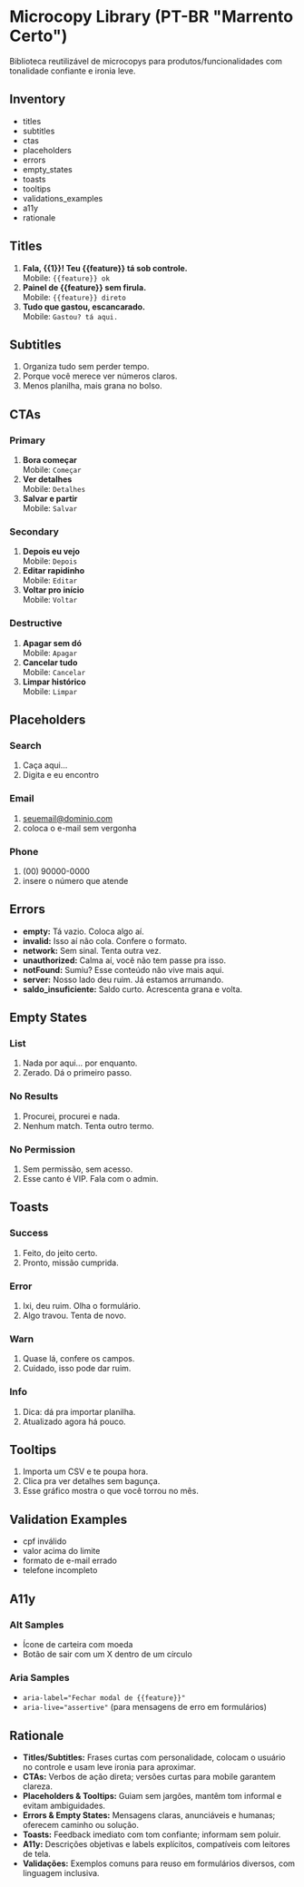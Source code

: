 # Microcopy Library (PT-BR "Marrento Certo")

Biblioteca reutilizável de microcopys para produtos/funcionalidades com tonalidade confiante e ironia leve.

## Inventory

- titles
- subtitles
- ctas
- placeholders
- errors
- empty_states
- toasts
- tooltips
- validations_examples
- a11y
- rationale

## Titles

1. **Fala, {{1}}! Teu {{feature}} tá sob controle.**  
   Mobile: `{{feature}} ok`
2. **Painel de {{feature}} sem firula.**  
   Mobile: `{{feature}} direto`
3. **Tudo que gastou, escancarado.**  
   Mobile: `Gastou? tá aqui.`

## Subtitles

1. Organiza tudo sem perder tempo.
2. Porque você merece ver números claros.
3. Menos planilha, mais grana no bolso.

## CTAs

### Primary
1. **Bora começar**  
   Mobile: `Começar`
2. **Ver detalhes**  
   Mobile: `Detalhes`
3. **Salvar e partir**  
   Mobile: `Salvar`

### Secondary
1. **Depois eu vejo**  
   Mobile: `Depois`
2. **Editar rapidinho**  
   Mobile: `Editar`
3. **Voltar pro início**  
   Mobile: `Voltar`

### Destructive
1. **Apagar sem dó**  
   Mobile: `Apagar`
2. **Cancelar tudo**  
   Mobile: `Cancelar`
3. **Limpar histórico**  
   Mobile: `Limpar`

## Placeholders

### Search
1. Caça aqui...
2. Digita e eu encontro

### Email
1. seuemail@dominio.com
2. coloca o e-mail sem vergonha

### Phone
1. (00) 90000-0000
2. insere o número que atende

## Errors

- **empty:** Tá vazio. Coloca algo aí.
- **invalid:** Isso aí não cola. Confere o formato.
- **network:** Sem sinal. Tenta outra vez.
- **unauthorized:** Calma aí, você não tem passe pra isso.
- **notFound:** Sumiu? Esse conteúdo não vive mais aqui.
- **server:** Nosso lado deu ruim. Já estamos arrumando.
- **saldo_insuficiente:** Saldo curto. Acrescenta grana e volta.

## Empty States

### List
1. Nada por aqui… por enquanto.
2. Zerado. Dá o primeiro passo.

### No Results
1. Procurei, procurei e nada.
2. Nenhum match. Tenta outro termo.

### No Permission
1. Sem permissão, sem acesso.
2. Esse canto é VIP. Fala com o admin.

## Toasts

### Success
1. Feito, do jeito certo.
2. Pronto, missão cumprida.

### Error
1. Ixi, deu ruim. Olha o formulário.
2. Algo travou. Tenta de novo.

### Warn
1. Quase lá, confere os campos.
2. Cuidado, isso pode dar ruim.

### Info
1. Dica: dá pra importar planilha.
2. Atualizado agora há pouco.

## Tooltips

1. Importa um CSV e te poupa hora.
2. Clica pra ver detalhes sem bagunça.
3. Esse gráfico mostra o que você torrou no mês.

## Validation Examples

- cpf inválido
- valor acima do limite
- formato de e-mail errado
- telefone incompleto

## A11y

### Alt Samples
- Ícone de carteira com moeda
- Botão de sair com um X dentro de um círculo

### Aria Samples
- `aria-label="Fechar modal de {{feature}}"`
- `aria-live="assertive"` (para mensagens de erro em formulários)

## Rationale

- **Titles/Subtitles:** Frases curtas com personalidade, colocam o usuário no controle e usam leve ironia para aproximar.
- **CTAs:** Verbos de ação direta; versões curtas para mobile garantem clareza.
- **Placeholders & Tooltips:** Guiam sem jargões, mantêm tom informal e evitam ambiguidades.
- **Errors & Empty States:** Mensagens claras, anunciáveis e humanas; oferecem caminho ou solução.
- **Toasts:** Feedback imediato com tom confiante; informam sem poluir.
- **A11y:** Descrições objetivas e labels explícitos, compatíveis com leitores de tela.
- **Validações:** Exemplos comuns para reuso em formulários diversos, com linguagem inclusiva.

